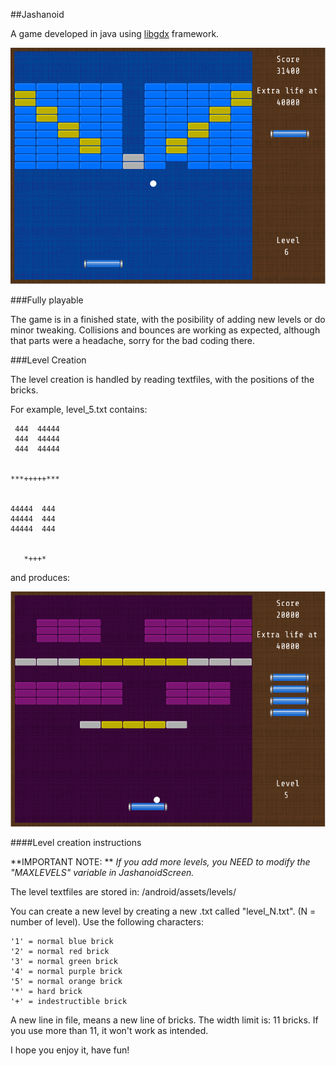 ##Jashanoid

A game developed in java using [libgdx](https://github.com/libgdx/libgdx) framework.

![alt tag](android/assets/screenshots/jashanoid-1.0-2.png "Level 6 of Jashanoid")


###Fully playable

The game is in a finished state, with the posibility of adding new levels or do minor tweaking. Collisions and bounces are working as expected, although that parts were a headache, sorry for the bad coding there. 


###Level Creation

The level creation is handled by reading textfiles, with the positions of the bricks.

For example, level_5.txt contains:

```
 444  44444
 444  44444
 444  44444


***+++++***  
 

44444  444
44444  444
44444  444


   *+++*
```

and produces: 

![alt tag](android/assets/screenshots/jashanoid-1.0-3.png "Level 5 of Jashanoid")

####Level creation instructions

**IMPORTANT NOTE: ** _If you add more levels, you NEED to modify the "MAXLEVELS" variable in JashanoidScreen._

The level textfiles are stored in: /android/assets/levels/

You can create a new level by creating a new .txt called "level_N.txt". (N = number of level). Use the following characters:

```
'1' = normal blue brick
'2' = normal red brick
'3' = normal green brick
'4' = normal purple brick
'5' = normal orange brick	
'*' = hard brick
'+' = indestructible brick
```

A new line in file, means a new line of bricks.
The width limit is: 11 bricks. If you use more than 11, it won't work as intended.


I hope you enjoy it, have fun!




